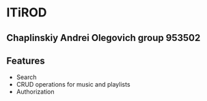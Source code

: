 # ITiROD

## Chaplinskiy Andrei Olegovich group 953502

## Features
* Search
* CRUD operations for music and playlists
* Authorization
